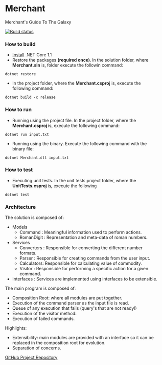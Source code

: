 # Merchant

Merchant's Guide To The Galaxy

[![Build status](https://ci.appveyor.com/api/projects/status/wvnrqn8x2bssyqgp?svg=true)](https://ci.appveyor.com/project/mstama/merchant)

### How to build

* [Install](https://www.microsoft.com/net/download/core#/current) .NET Core 1.1 
* Restore the packages **(required once)**. In the solution folder, where **Merchant.sln** is, folder execute the followin command:

```terminal
dotnet restore
```

* In the project folder, where the **Merchant.csproj** is, execute the following command: 

```terminal
dotnet build -c release
```

### How to run

* Running using the project file. In the project folder, where the **Merchant.csproj** is, execute the following command: 

```terminal
dotnet run input.txt
```

* Running using the binary. Execute the following command with the binary file:

```terminal
dotnet Merchant.dll input.txt
```

### How to test

* Executing unit tests. In the unit tests project folder, where the **UnitTests.csproj** is, execute the following

```terminal
dotnet test
```

### Architecture

The solution is composed of:

* Models
  * Command    : Meaningful information used to perform actions.
  * RomanDigit : Representation and meta-data of roman numbers.
* Services
  * Converters : Responsible for converting the different number formats.
  * Parser     : Responsible for creating commands from the user input.
  * Calculators: Responsible for calculating value of commodity.
  * Visitor    : Responsible for performing a specific action for a given command.
* Interfaces     : Services are implemented using interfaces to be extensible.

The main program is composed of:

* Composition Root: where all modules are put together.
* Execution of the command parser as the input file is read.
* Queue of any execution that fails (query's that are not ready!)
* Execution of the visitor method.
* Execution of failed commands.

Highlights:

* Extensibility: main modules are provided with an interface so it can be replaced in the composition root for evolution.
* Separation of concerns.

[GitHub Project Repository](https://github.com/mstama/Merchant)